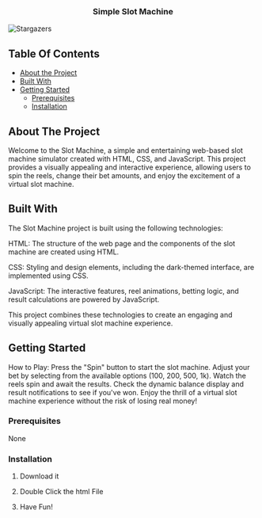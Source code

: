 <br/>
<p align="center">
  <h3 align="center">Simple Slot Machine</h3>

</p>

![Stargazers](https://img.shields.io/github/stars/Marsi591/slotmachine?style=social) 

## Table Of Contents

* [About the Project](#about-the-project)
* [Built With](#built-with)
* [Getting Started](#getting-started)
  * [Prerequisites](#prerequisites)
  * [Installation](#installation)
  
## About The Project


Welcome to the Slot Machine, a simple and entertaining web-based slot machine simulator created with HTML, CSS, and JavaScript. This project provides a visually appealing and interactive experience, allowing users to spin the reels, change their bet amounts, and enjoy the excitement of a virtual slot machine.

## Built With

The  Slot Machine project is built using the following technologies:

HTML: The structure of the web page and the components of the slot machine are created using HTML.

CSS: Styling and design elements, including the dark-themed interface, are implemented using CSS.

JavaScript: The interactive features, reel animations, betting logic, and result calculations are powered by JavaScript.

This project combines these technologies to create an engaging and visually appealing virtual slot machine experience.






## Getting Started

How to Play:
Press the "Spin" button to start the slot machine.
Adjust your bet by selecting from the available options (100, 200, 500, 1k).
Watch the reels spin and await the results.
Check the dynamic balance display and result notifications to see if you've won.
Enjoy the thrill of a virtual slot machine experience without the risk of losing real money!

### Prerequisites

None

### Installation

1. Download it

2. Double Click the html File

3. Have Fun!

